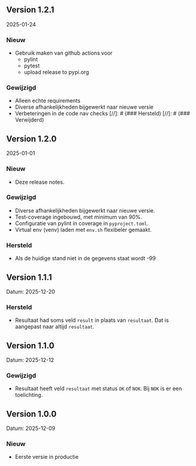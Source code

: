 ## Version 1.2.1
2025-01-24

### Nieuw
* Gebruik maken van github actions voor
  * pylint
  * pytest
  * upload release to pypi.org
### Gewijzigd
* Alleen echte requirements
* Diverse afhankelijkheden bijgewerkt naar nieuwe versie
* Verbeteringen in de code nav checks
[//]: # (### Hersteld)
[//]: # (### Verwijderd)

## Version 1.2.0
2025-01-01
### Nieuw
* Deze release notes.
### Gewijzigd
* Diverse afhankelijkheden bijgewerkt naar nieuwe versie.
* Test-coverage ingebouwd, met minimum van 90%.
* Configuratie van pylint in coverage in `pyproject.toml`.
* Virtual env (venv) laden met `env.sh` flexibeler gemaakt.
### Hersteld
* Als de huidige stand niet in de gegevens staat wordt -99

## Version 1.1.1
Datum: 2025-12-20
### Hersteld
* Resultaat had soms veld `result` in plaats van `resultaat`. Dat is aangepast naar altijd `resultaat`. 

## Version 1.1.0
Datum: 2025-12-12
### Gewijzigd
* Resultaat heeft veld `resultaat` met status `OK` of `NOK`. Bij `NOK` is er een toelichting.

## Version 1.0.0
Datum: 2025-12-09
### Nieuw
* Eerste versie in productie
